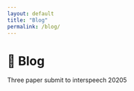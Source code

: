 ```yaml
---
layout: default
title: "Blog"
permalink: /blog/
---
```


# 📝 Blog


Three paper submit to interspeech 20205
